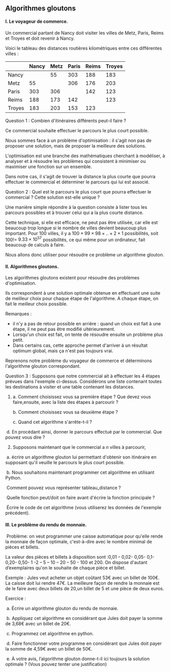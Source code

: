 ## Algorithmes gloutons



#### I. Le voyageur de commerce.



Un commercial partant de Nancy doit visiter les villes de Metz, Paris, Reims et Troyes et doit revenir à Nancy. 

Voici le tableau des distances routières kilométriques entre ces différentes villes :

|        | Nancy | Metz | Paris | Reims | Troyes |
| ------ | ----- | ---- | ----- | ----- | ------ |
| Nancy  |       | 55   | 303   | 188   | 183    |
| Metz   | 55    |      | 306   | 176   | 203    |
| Paris  | 303   | 306  |       | 142   | 123    |
| Reims  | 188   | 173  | 142   |       | 123    |
| Troyes | 183   | 203  | 153   | 123   |        |

Question 1 : Combien d'itinéraires différents peut-il faire ?

Ce commercial souhaite effectuer le parcours le plus court possible. 

Nous sommes face à un problème d'optimisation : il s'agit non pas de proposer une solution, mais de proposer la meilleure des solutions. 

L'optimisation est une branche des mathématiques cherchant à modéliser, à analyser et à résoudre les problèmes qui consistent à minimiser ou maximiser une fonction sur un ensemble. 

Dans notre cas, il s'agit de trouver la distance la plus courte que pourra effectuer le commercial et déterminer le parcours qui lui est associé.

Question 2 : Quel est le parcours le plus court que pourra effectuer le commercial ? Cette 	solution est-elle unique ?

Une manière simple répondre à la question consiste à lister tous les parcours possibles et à trouver celui qui a la plus courte distance. 

Cette technique, si elle est efficace, ne peut pas être utilisée, car elle est beaucoup trop longue si le nombre de villes devient beaucoup plus important. Pour 100 villes, il y a $100\times99\times98\times..\times2\times1$ possibilités, soit 100!= $9.33\times10^{57}$ possibilités, ce qui même pour un ordinateur, fait beaucoup de calculs à faire. 

Nous allons donc utiliser pour résoudre ce problème un algorithme glouton. 

#### II. Algorithmes gloutons.



Les algorithmes gloutons existent pour résoudre des problèmes d'optimisation. 

Ils correspondent à une solution optimale obtenue en effectuant une suite de meilleur choix pour chaque étape de l'algorithme. A chaque étape, on fait le meilleur choix possible. 



Remarques :

- il n'y a pas de retour possible en arrière : quand un choix est fait à une étape, il ne peut pas être modifié ultérieurement.
- Lorsqu'un choix est fait, on tente de résoudre ensuite un problème plus petit.  
- Dans certains cas, cette approche permet d'arriver à un résultat optimum global, mais ça n'est pas toujours vrai.  



Reprenons notre problème du voyageur de commerce et déterminons l'algorithme glouton correspondant. 



Question 3 : Supposons que notre commercial ait à effectuer les 4 étapes prévues dans l'exemple ci-dessus. Considérons une liste contenant toutes les destinations à visiter et une table contenant les distances. 

1. a. Comment choisissez vous sa première étape ? Que devez vous faire,ensuite, avec la liste des étapes à parcourir ?  

   b. Comment choisissez vous sa deuxième étape ?  

   c. Quand cet algorithme s'arrête-t-il ?  

​	d. En procédant ainsi, donner le parcours effectué par le commercial. Que pouvez vous dire ?  

2. Supposons maintenant que le commercial a $n$  villes à parcourir,  

​	a. écrire un algorithme glouton lui permettant d'obtenir son itinéraire en supposant qu'il veuille le 		parcours le plus court possible.

​	b. Nous souhaitons maintenant programmer cet algorithme en utilisant Python. 

​	Comment pouvez vous représenter tableau_distance ?

​	Quelle fonction peut/doit on faire avant d'écrire la fonction principale ?  	

​	Écrire le code de cet algorithme (vous utiliserez les données de l'exemple précédent).  	



#### III. Le problème du rendu de monnaie.

​	Problème: on veut programmer une caisse automatique pour qu'elle rende la monnaie de façon optimale, c'est-à-dire avec le nombre minimal de pièces et billets. 

La valeur des pièces et billets à disposition sont :0,01 – 0,02- 0,05- 0,1- 0,20- 0,50- 1 -2 – 5 – 10 – 20 – 50 - 100 et 200. On dispose d'autant d’exemplaires qu'on le souhaite de chaque pièce et billet. 

Exemple : Jules veut acheter un objet coûtant 53€ avec un billet de 100€. La caisse doit lui rendre 47€. La meilleure façon de rendre la monnaie est de le faire avec deux billets de 20,un billet de 5 et une pièce de deux euros. 

Exercice :

​	a. Écrire un algorithme glouton du rendu de monnaie. 

​	b. Appliquez cet algorithme en considérant que Jules doit payer la somme de 3,68€ avec un billet de 	20€. 

​	c. Programmez cet algorithme en python.

​	d. Faire fonctionner votre programme  en considérant que Jules doit payer la somme de  4,59€ 		avec un billet de 50€.

​	e. À votre avis, l’algorithme glouton donne-t-il ici toujours la solution optimale ? (Vous pouvez tenter une justification)

